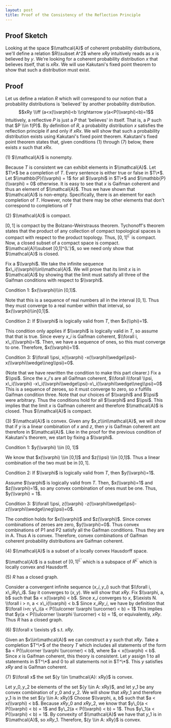 ```yaml
---
layout: post
title: Proof of the Consistency of the Reflection Principle
---
```

## Proof Sketch

Looking at the space $\\mathcal{A}$ of coherent probability distributions, we'll define a relation $R\\subset A^2$ where $xRy$ intuitively reads as $x$ is believed by $y$. We're looking for a coherent probability distribution $x$ that believes itself, that is $xRx$. We will use Kakutani's fixed point theorem to show that such a distribution must exist.

## Proof

Let us define a relation $R$ which will correspond to our notion that a probability distributions is 'believed' by another probability distribution.
$$xRy \\iff (a<x(\\varphi)<b \\rightarrow y(a<P(\\varphi)<b)=1$$
Intuitively, a reflective $P$ is just a $P$ that 'believes' in itself. That is, a $P$ such that $P \\in f(P)$.
By definition of $R$, a probability distribution $x$ satisfies the reflection principle if and only if $xRx$.
We will show that such a probability distribution exists using Kakutani's fixed point theorem.
Kakutani's fixed point theorem states that, given conditions (1) through (7) below, there exists $x$ such that $xRx$.

(1) $\\mathcal{A}$ is nonempty.

Because $T$ is consistent we can exhibit elements in $\\mathcal{A}$.
Let $T\*$ be a completion of $T$.
Every sentence is either true or false in $T\*$.
Let $\\mathbb{P}(\\varphi) = 1$ for all $\\varphi$ in $T\*$ and $\\mathbb{P}(\\varphi) = 0$ otherwise.
It is easy to see that $x$ is Gaifman coherent and thus an element of $\\mathcal{A}$.
Thus we have shown that $\\mathcal{A}$ is non-empty. Specifically, there is an element for each completion of $T$. However, note that there may be other elements that don't correspond to completions of $T$

(2) $\\mathcal{A}$ is compact.

$[0,1]$ is compact by the Bolzano-Weirstrauss theorem.
Tychonoff's theorem states that the product of any collection of compact topological spaces is compact with respect to the product topology.
Thus, $[0,1]^{L'}$ is compact.
Now, a closed subset of a compact space is compact.
$\\mathcal{A}\\subset [0,1]^{L'}$, so we need only show that $\\mathcal{A}$ is closed.

Fix a $\\varphi$.
We take the infinite sequence $x\_i(\\varphi)\\in\\mathcal{A}$.
We will prove that its limit $x$ is in $\\mathcal{A}$ by showing that the limit must satisfy all three of the Gaifman conditions with respect to $\\varphi$.

Condition 1: $x(\\varphi)\\in [0,1]$.

Note that this is a sequence of real numbers all in the interval $[0, 1]$.
Thus they must converge to a real number within that interval, so $x(\\varphi)\\in[0,1]$.

Condition 2: If $\\varphi$ is logically valid from $T$, then $x(\\phi)=1$.

This condition only applies if $\\varphi$ is logically valid in $T$, so assume that that is true.
Since every $x\_i$ is Gaifman coherent, $\\forall i, x\_i(\\varphi)=1$.
Then, we have a sequence of ones, so this must converge to one. Therefore, $x(\\varphi)=1)$.

Condition 3: $\\forall \\psi, x(\\varphi) -x(\\varphi\\wedge\\psi)-x(\\varphi\\wedge\\neg\\psi)=0$.

(Note that we have rewritten the condition to make this part clearer.)
Fix a $\\psi$.
Since the $x\_i$'s are all Gaifman coherent, $\\forall i\\forall \\psi, x\_i(\\varphi) -x\_i(\\varphi\\wedge\\psi)-x\_i(\\varphi\\wedge\\neg\\psi)=0$
This is a sequence of zeroes, so it must converge to zero, so $x$ fulfills Gaifman condition three.
Note that our choices of $\\varphi$ and $\\psi$ were arbitrary. Thus the conditions hold for all $\\varphi$ and $\\psi$. This implies that the limit $x$ is Gaifman coherent and therefore $\\mathcal{A}$ is closed.
Thus $\\mathcal{A}$ is compact.

(3) $\\mathcal{A}$ is convex.
Given any $x,z\\in\\mathcal{A}$, we will show that if $y$ is a linear combination of $x$ and $z$, then $y$ is Gaifman coherent ant therefore in $\\mathcal{A}$.
Like in the proof for the previous condition of Kakutani's theorem, we start by fixing a $\\varphi$.

Condition 1: $y(\\varphi) \\in [0, 1]$

We know that $x(\\varphi) \\in [0,1]$ and $z(\\psi) \\in [0,1]$.
Thus a linear combination of the two must be in $[0,1]$.

Condition 2: If $\\varphi$ is logically valid from $T$, then $y(\\varphi)=1$.

Assume $\\varphi$ is logically valid from $T$.
Then, $x(\\varphi)=1$ and $z(\\varphi)=1$, so any convex combination of ones must be one.
Thus, $y(\\varphi) = 1$.

Condition 3: $\\forall \\psi, z(\\varphi) -z(\\varphi\\wedge\\psi)-z(\\varphi\\wedge\\neg\\psi)=0$.

The condtion holds for $x(\\varphi)$ and $z(\\varphi)$.
Since convex combinations of zeroes are zero, $y(\\varphi)=0$.
Thus convex combinations of P1 and P2 satisfy all the Gaifman conditions. Thus they are in A. Thus A is convex.
Therefore, convex combinations of Gaifman coherent probability distributions are Gaifman coherent.

(4) $\\mathcal{A}$ is a subset of a locally convex Hausdorff space.

$\\mathcal{A}$ is a subset of $[0, 1]^{L'}$ which is a subspace of $R^{L'}$ which is locally convex and Hausdorff.

(5) $R$ has a closed graph.

Consider a convergent infinite sequence $(x\_i,y\_i)$ such that $\\forall i, x\_iRy\_i$. Say it converges to $(x,y)$.
We will show that $xRy$.
Fix $\\varphi, a, b$ such that $a < x(\\varphi) < b$.
Since $x\_i$ converges to $x$, $\\exists N. \\forall i > n, a < x\_i(\\varphi) < b.$
Since $x\_iRy\_i$, we have by definition that $\\forall i>n: y\_i(a < P(\\ulcorner \\varphi \\urcorner) < b) = 1$
This implies that $y(a < P(\\ulcorner \\varphi \\urcorner) < b) = 1$, or equivalently, $xRy$.
Thus $R$ has a closed graph.

(6) $\\forall x \\exists y$ s.t. $xRy$.

Given an $x\\in\\mathcal{A}$ we can construct a y such that $xRy$.
Take a completion $T^\*$ of the theory $T$ which includes all statements of the form $a < P(\\ulcorner \\varphi \\urcorner) < b$, where $a < x(\\varphi) < b$.
Since $x$ is Gaifman coherent, this theory is consistent.
Let $y$ assign $1$ to all statements in $T^\*$ and $0$ to all statements not in $T^\*$.
This $y$ satisfies $xRy$ and is Gaifman coherent.

(7) $\\forall x$ the set ${y \\in \\mathcal{A}: xRy}$ is convex.

Let $y\_0, y\_2$ be elements of the set ${y \\in A: xRy}$, and let $y\_1$ be any convex combination of $y\_0$ and $y\_2$.
We will show that $xRy\_1$ and therefore $y\_1$ is in the set ${y \\in A: xRy}$
Choose $\\varphi, a, b$ such that $a < x(\\varphi) < b$.
Because $xRy\_0$ and $xRy\_2$, we know that $y\_0(a < P(\\varphi) < b) = 1$ and $y\_2(a < P(\\varphi) < b) = 1$.
Thus $y\_1(a < P(\\varphi) < b) = 1$.
By convexity of $\\mathcal{A}$ we have that $y\_1$ is in $\\mathcal{A}$, so $xRy\_1$.
Therefore, ${y \\in A: xRy}$ is convex.
